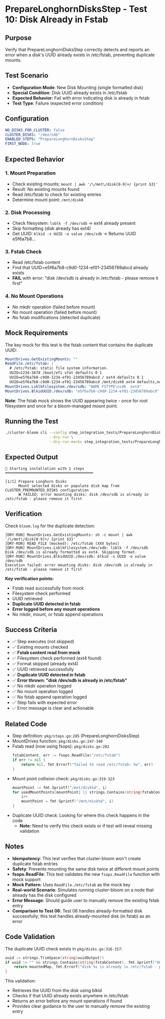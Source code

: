 # PrepareLonghornDisksStep - Test 10: Disk Already in Fstab

## Purpose
Verify that PrepareLonghornDisksStep correctly detects and reports an error when a disk's UUID already exists in /etc/fstab, preventing duplicate mounts.

## Test Scenario
- **Configuration Mode**: New Disk Mounting (single formatted disk)
- **Special Condition**: Disk UUID already exists in /etc/fstab
- **Expected Behavior**: Fail with error indicating disk is already in fstab
- **Test Type**: Failure (expected error condition)

## Configuration
```yaml
NO_DISKS_FOR_CLUSTER: false
CLUSTER_DISKS: "/dev/sdb"
ENABLED_STEPS: "PrepareLonghornDisksStep"
FIRST_NODE: true
```

## Expected Behavior

### 1. Mount Preparation
- Check existing mounts: `mount | awk '/\/mnt\/disk[0-9]+/ {print $3}'`
- Result: No existing mounts found
- Read /etc/fstab to check for existing entries
- Determine mount point: `/mnt/disk0`

### 2. Disk Processing
- Check filesystem: `lsblk -f /dev/sdb` → ext4 already present
- Skip formatting (disk already has ext4)
- Get UUID: `blkid -s UUID -o value /dev/sdb` → Returns UUID e5f6a7b8...

### 3. Fstab Check
- Read /etc/fstab content
- Find that UUID=e5f6a7b8-c9d0-1234-ef01-23456789abcd already exists
- **FAIL** with error: "disk /dev/sdb is already in /etc/fstab - please remove it first"

### 4. No Mount Operations
- No mkdir operation (failed before mount)
- No mount operation (failed before mount)
- No fstab modifications (detected duplicate)

## Mock Requirements

The key mock for this test is the fstab content that contains the duplicate UUID:

```yaml
MountDrives.GetExistingMounts: ""
ReadFile./etc/fstab: |
  # /etc/fstab: static file system information.
  UUID=1234-5678 /boot/efi vfat defaults 0 1
  UUID=e5f6a7b8-c9d0-1234-ef01-23456789abcd / ext4 defaults 0 1
  UUID=e5f6a7b8-c9d0-1234-ef01-23456789abcd /mnt/disk0 ext4 defaults,nofail 0 2 # managed by cluster-bloom
MountDrives.LsblkFilesystem./dev/sdb: "NAME FSTYPE\nsdb  ext4"
MountDrives.BlkidUUID./dev/sdb: "e5f6a7b8-c9d0-1234-ef01-23456789abcd"
```

**Note**: The fstab mock shows the UUID appearing twice - once for root filesystem and once for a bloom-managed mount point.

## Running the Test

```bash
./cluster-bloom cli --config step_integration_tests/PrepareLonghornDisksStep/10-disk-already-in-fstab/config.yaml \
                    --dry-run \
                    --dry-run-mocks step_integration_tests/PrepareLonghornDisksStep/10-disk-already-in-fstab/mocks.yaml
```

## Expected Output

```
🚀 Starting installation with 1 steps
════════════════════════════════════════

[1/1] Prepare Longhorn Disks
      Mount selected disks or populate disk map from CLUSTER_PREMOUNTED_DISKS configuration
      ❌ FAILED: error mounting disks: disk /dev/sdb is already in /etc/fstab - please remove it first
```

## Verification

Check `bloom.log` for the duplicate detection:

```
[DRY-RUN] MountDrives.GetExistingMounts: sh -c mount | awk '/\/mnt\/disk[0-9]+/ {print $3}'
[DRY-RUN] READ_FILE (mocked): /etc/fstab (XXX bytes)
[DRY-RUN] MountDrives.LsblkFilesystem./dev/sdb: lsblk -f /dev/sdb
Disk /dev/sdb is already formatted as ext4. Skipping format.
[DRY-RUN] MountDrives.BlkidUUID./dev/sdb: blkid -s UUID -o value /dev/sdb
Execution failed: error mounting disks: disk /dev/sdb is already in /etc/fstab - please remove it first
```

**Key verification points:**
- Fstab read successfully from mock
- Filesystem check performed
- UUID retrieved
- **Duplicate UUID detected in fstab**
- **Error logged before any mount operations**
- No mkdir, mount, or fstab append operations

## Success Criteria

- ✅ Step executes (not skipped)
- ✅ Existing mounts checked
- ✅ **Fstab content read from mock**
- ✅ Filesystem check performed (ext4 found)
- ✅ Format skipped (already ext4)
- ✅ UUID retrieved successfully
- ✅ **Duplicate UUID detected in fstab**
- ✅ **Error thrown: "disk /dev/sdb is already in /etc/fstab"**
- ✅ No mkdir operation logged
- ✅ No mount operation logged
- ✅ No fstab append operation logged
- ✅ Step fails with expected error
- ✅ Error message is clear and actionable

## Related Code

- Step definition: `pkg/steps.go:285` (PrepareLonghornDisksStep)
- MountDrives function: `pkg/disks.go:247-340`
- Fstab read (now using fsops): `pkg/disks.go:282`
  ```go
  fstabContent, err := fsops.ReadFile("/etc/fstab")
  if err != nil {
      return nil, fmt.Errorf("failed to read /etc/fstab: %w", err)
  }
  ```
- Mount point collision check: `pkg/disks.go:319-323`
  ```go
  mountPoint := fmt.Sprintf("/mnt/disk%d", i)
  for usedMountPoints[mountPoint] || strings.Contains(string(fstabContent), mountPoint) {
      i++
      mountPoint = fmt.Sprintf("/mnt/disk%d", i)
  }
  ```
- Duplicate UUID check: Looking for where this check happens in the code
  - **Note**: Need to verify this check exists or if test will reveal missing validation

## Notes

- **Idempotency**: This test verifies that cluster-bloom won't create duplicate fstab entries
- **Safety**: Prevents mounting the same disk twice at different mount points
- **fsops.ReadFile**: This test validates the new `fsops.ReadFile` function with mock support
- **Mock Pattern**: Uses `ReadFile./etc/fstab` as the mock key
- **Real-world Scenario**: Simulates running cluster-bloom on a node that already has the disk configured
- **Error Message**: Should guide user to manually remove the existing fstab entry
- **Comparison to Test 06**: Test 06 handles already-formatted disk successfully; this test handles already-mounted disk (in fstab) as an error

## Code Validation

The duplicate UUID check exists in `pkg/disks.go:316-317`:

```go
uuid := strings.TrimSpace(string(uuidOutput))
if uuid != "" && strings.Contains(string(fstabContent), fmt.Sprintf("UUID=%s", uuid)) {
    return mountedMap, fmt.Errorf("disk %s is already in /etc/fstab - please remove it first", drive)
}
```

This validation:
- Retrieves the UUID from the disk using blkid
- Checks if that UUID already exists anywhere in /etc/fstab
- Returns an error before any mount operations if found
- Provides clear guidance to the user to manually remove the existing entry
